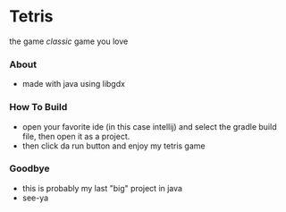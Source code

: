 # Tetris
the game *classic* game you love

### About

  * made with java using libgdx

### How To Build

  * open your favorite ide (in this case intellij)
    and select the gradle build file, then open it
    as a project.
  * then click da run button and enjoy my tetris game

### Goodbye

  * this is probably my last "big" project in java
  * see-ya
     
